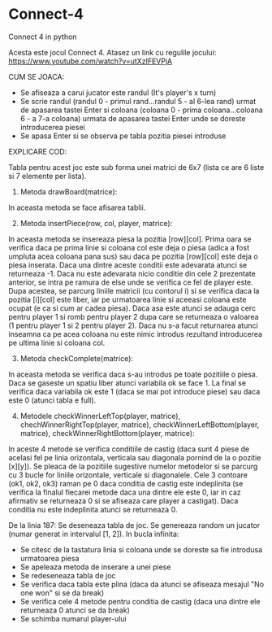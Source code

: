 # Connect-4
Connect 4 in python

Acesta este jocul Connect 4. Atasez un link cu regulile jocului: https://www.youtube.com/watch?v=utXzIFEVPjA

CUM SE JOACA:
- Se afiseaza a carui jucator este randul (It's player's x turn)
- Se scrie randul (randul 0 - primul rand...randul 5 - al 6-lea rand) urmat de apasarea tastei Enter si coloana (coloana 0 - prima coloana...coloana 6 - a 7-a coloana) urmata de apasarea tastei Enter unde se doreste introducerea piesei
- Se apasa Enter si se observa pe tabla pozitia piesei introduse


EXPLICARE COD:

Tabla pentru acest joc este sub forma unei matrici de 6x7 (lista ce are 6 liste si 7 elemente per lista).

1) Metoda drawBoard(matrice):

In aceasta metoda se face afisarea tablii.

2) Metoda insertPiece(row, col, player, matrice):

In aceasta metoda se insereaza piesa la pozitia [row][col]. 
Prima oara se verifica daca pe prima linie si coloana col este deja o piesa (adica a fost umpluta acea coloana pana sus) sau daca pe pozitia [row][col] este deja o piesa inserata. Daca una dintre aceste conditii este adevarata atunci se returneaza -1.
Daca nu este adevarata nicio conditie din cele 2 prezentate anterior, se intra pe ramura de else unde se verifica ce fel de player este.
Dupa acestea, se parcurg liniile matricii (cu contorul i) si se verifica daca la pozitia [i][col] este liber, iar pe urmatoarea linie si aceeasi coloana este ocupat (e ca si cum ar cadea piesa). Daca asa este atunci se adauga cerc pentru player 1 si romb pentru player 2 dupa care se returneaza o valoarea (1 pentru player 1 si 2 pentru player 2).
Daca nu s-a facut returnarea atunci inseamna ca pe acea coloana nu este nimic introdus rezultand introducerea pe ultima linie si coloana col.

3) Metoda checkComplete(matrice):

In aceasta metoda se verifica daca s-au introdus pe toate pozitiile o piesa.
Daca se gaseste un spatiu liber atunci variabila ok se face 1.
La final se verifica daca variabila ok este 1 (daca se mai pot introduce piese) sau daca este 0 (atunci tabla e full).

4) Metodele checkWinnerLeftTop(player, matrice), chechWinnerRightTop(player, matrice), checkWinnerLeftBottom(player, matrice), checkWinnerRightBottom(player, matrice):

In aceste 4 metode se verifica conditiile de castig (daca sunt 4 piese de acelasi fel pe linia orizontala, verticala sau diagonala pornind de la o pozitie [x][y]).
Se pleaca de la pozitiile sugestive numelor metodelor si se parcurg cu 3 bucle for liniile orizontale, verticale si diagonalele. Cele 3 contoare (ok1, ok2, ok3) raman pe 0 daca conditia de castig este indeplinita (se verifica la finalul fiecarei metode daca una dintre ele este 0, iar in caz afirmativ se returneaza 0 si se afiseaza care player a castigat). Daca conditia nu este indeplinita atunci se returneaza 0.

De la linia 187:
Se deseneaza tabla de joc.
Se genereaza random un jucator (numar generat in intervalul [1, 2]).
In bucla infinita:
- Se citesc de la tastatura linia si coloana unde se doreste sa fie introdusa urmatoarea piesa
- Se apeleaza metoda de inserare a unei piese
- Se redeseneaza tabla de joc
- Se verifica daca tabla este plina (daca da atunci se afiseaza mesajul "No one won" si se da break)
- Se verifica cele 4 metode pentru conditia de castig (daca una dintre ele returneaza 0 atunci se da break)
- Se schimba numarul player-ului

